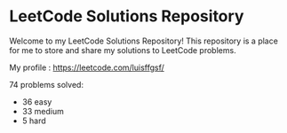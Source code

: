 # LeetCode Solutions Repository
Welcome to my LeetCode Solutions Repository! This repository is a place for me to store and share my solutions to LeetCode problems.

My profile : https://leetcode.com/luisffgsf/

74 problems solved:
  - 36 easy
  - 33 medium
  - 5 hard
